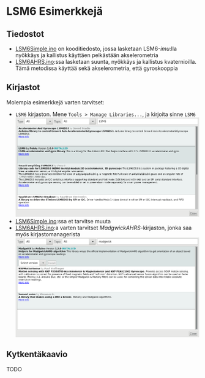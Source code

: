 # LSM6 Esimerkkejä

## Tiedostot

- [LSM6Simple.ino](LSM6Simple.ino) on kooditiedosto, jossa
  lasketaan LSM6-_imu_:lla nyökkäys ja kallistus käyttäen
  pelkästään akselerometria
- [LSM6AHRS.ino](LSM6AHRS.ino):ssa lasketaan suunta, nyökkäys ja kallistus
  kvaternioilla. Tämä metodissa käyttää sekä akselerometria, että gyroskooppia

## Kirjastot

Molempia esimerkkejä varten tarvitset:

- `LSM6` kirjaston. Mene `Tools > Manage Libraries...`, ja kirjoita sinne `LSM6`
  ![LSM6](kirjasto.png)
- [LSM6Simple.ino](LSM6Simple.ino):ssa et tarvitse muuta
- [LSM6AHRS.ino](LSM6AHRS.ino):a varten tarvitset _MadgwickAHRS_-kirjaston,
  jonka saa myös kirjastomanagerista
  ![MadgwickAHRS](kirjasto2.png)

## Kytkentäkaavio

TODO
